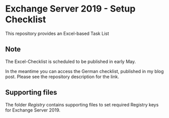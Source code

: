 # Exchange Server 2019 - Setup Checklist

This repository provides an Excel-based Task List

## Note

The Excel-Checklist is scheduled to be published in early May.

In the meantime you can access the German checklist, published in my blog post. Please see the repository description for the link.

## Supporting files

The folder _Registry_ contains supporting files to set required Registry keys for Exchange Server 2019.